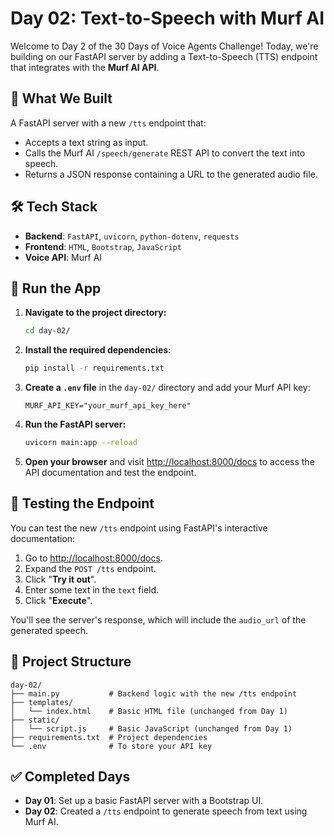 # Day 02: Text-to-Speech with Murf AI

Welcome to Day 2 of the 30 Days of Voice Agents Challenge\! Today, we're building on our FastAPI server by adding a Text-to-Speech (TTS) endpoint that integrates with the **Murf AI API**.

## 🧠 What We Built

A FastAPI server with a new `/tts` endpoint that:

  - Accepts a text string as input.
  - Calls the Murf AI `/speech/generate` REST API to convert the text into speech.
  - Returns a JSON response containing a URL to the generated audio file.

## 🛠 Tech Stack

  - **Backend**: `FastAPI`, `uvicorn`, `python-dotenv`, `requests`
  - **Frontend**: `HTML`, `Bootstrap`, `JavaScript`
  - **Voice API**: Murf AI

## 🚀 Run the App

1.  **Navigate to the project directory:**
    ```bash
    cd day-02/
    ```
2.  **Install the required dependencies:**
    ```bash
    pip install -r requirements.txt
    ```
3.  **Create a `.env` file** in the `day-02/` directory and add your Murf API key:
    ```
    MURF_API_KEY="your_murf_api_key_here"
    ```
4.  **Run the FastAPI server:**
    ```bash
    uvicorn main:app --reload
    ```
5.  **Open your browser** and visit [http://localhost:8000/docs](https://www.google.com/search?q=http://localhost:8000/docs) to access the API documentation and test the endpoint.

## 🧪 Testing the Endpoint

You can test the new `/tts` endpoint using FastAPI's interactive documentation:

1.  Go to [http://localhost:8000/docs](https://www.google.com/search?q=http://localhost:8000/docs).
2.  Expand the `POST /tts` endpoint.
3.  Click "**Try it out**".
4.  Enter some text in the `text` field.
5.  Click "**Execute**".

You'll see the server's response, which will include the `audio_url` of the generated speech.

## 📂 Project Structure

```
day-02/
├── main.py           # Backend logic with the new /tts endpoint
├── templates/
│   └── index.html    # Basic HTML file (unchanged from Day 1)
├── static/
│   └── script.js     # Basic JavaScript (unchanged from Day 1)
├── requirements.txt  # Project dependencies
└── .env              # To store your API key
```

## ✅ Completed Days

  - **Day 01**: Set up a basic FastAPI server with a Bootstrap UI.
  - **Day 02**: Created a `/tts` endpoint to generate speech from text using Murf AI.
